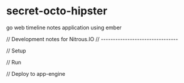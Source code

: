 secret-octo-hipster
===================

go web timeline notes application using ember

// Development notes for Nitrous.IO
// --------------------------------


// Setup

// Run

// Deploy to app-engine